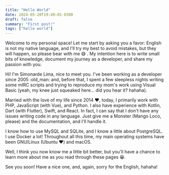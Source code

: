 ```yaml
---
title: "Hello World"
date: 2024-05-20T19:49:01-0300
draft: false
summary: "First post!"
tags: ["hello world"]
---
```

Welcome to my personal space! Let me start by asking you a favor: English is not my native language, and I'll try my best to avoid mistakes, but they will happen, so please bear with me :sweat_smile: . My intention here is to write small bits of knowledge, document my journey as a developer, and share my passion with you.

Hi! I'm  Simonarde Lima, nice to meet you. I've been working as a developer since 2005 :old_man: and, before that, I spent a few sleepless nights writing some mIRC scripts and trying to reproduce my mom's work using Visual Basic (yeah, my knee just squeaked here... did you hear it? hahaha).

Married with the love of my life since 2014 :heart:, today, I primarily work with PHP, JavaScript (with Vue), and Python. I also have experience with Kotlin, Dart (with Flutter), Swift, and React. In fact, I can say that I don't have any issues writing code in any language. Just give me a Monster (Mango Loco, please) and the documentation, and I'll handle it.

I know how to use MySQL and SQLite, and I know a little about PostgreSQL. I use Docker a lot! Throughout all this time, my main operating systems have been GNU/Linux (Ubuntu :heart:) and macOS.

Well, I think you now know me a little bit better, but you'll have a chance to learn more about me as you read through these pages :grin:.

See you soon! Have a nice one, and, again, sorry for the English, hahaha!
